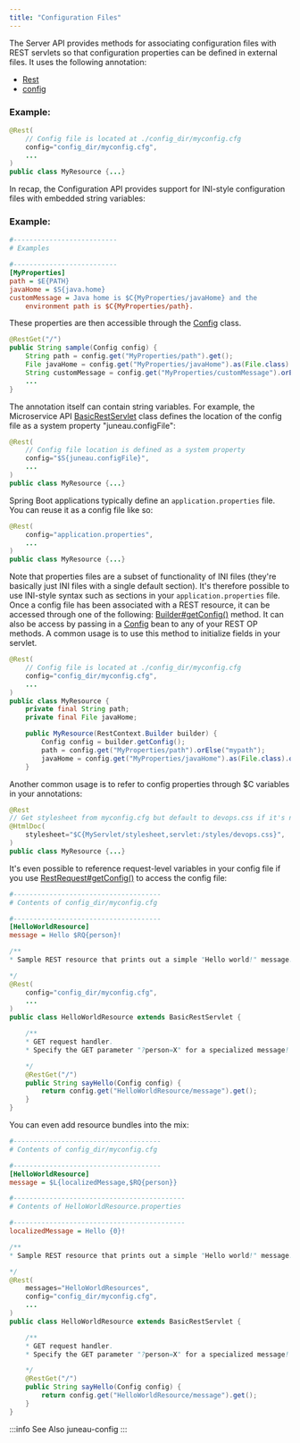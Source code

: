```yaml
---
title: "Configuration Files"
---
```


The Server API provides methods for associating configuration files with REST servlets so that
configuration properties can be defined in external files.  It uses the following annotation:
- [Rest](../apidocs/org/apache/juneau/rest/annotation/Rest.html)
- [config](../apidocs/org/apache/juneau/rest/annotation/Rest.html#config())

### Example:


```java
@Rest(
    // Config file is located at ./config_dir/myconfig.cfg
    config="config_dir/myconfig.cfg",
    ...
)
public class MyResource {...}
```


In recap, the Configuration API provides support for INI-style configuration files with embedded string variables:
### Example:


```ini
#--------------------------
# Examples

#--------------------------
[MyProperties]
path = $E{PATH}
javaHome = $S{java.home}
customMessage = Java home is $C{MyProperties/javaHome} and the
    environment path is $C{MyProperties/path}.
```


These properties are then accessible through the [Config](../apidocs/org/apache/juneau/config/Config.html) class.

```java
@RestGet("/")
public String sample(Config config) {
    String path = config.get("MyProperties/path").get();
    File javaHome = config.get("MyProperties/javaHome").as(File.class).orElse(null);
    String customMessage = config.get("MyProperties/customMessage").orElse("Hello");
    ...
}
```


The annotation itself can contain string variables.
For example, the Microservice API [BasicRestServlet](../apidocs/org/apache/juneau/rest/servlet/BasicRestServlet.html) class defines the
location of the config file as a system property "juneau.configFile":

```java
@Rest(
    // Config file location is defined as a system property
    config="$S{juneau.configFile}",
    ...
)
public class MyResource {...}
```


Spring Boot applications typically define an `application.properties` file.  You can reuse it
as a config file like so:

```java
@Rest(
    config="application.properties",
    ...
)
public class MyResource {...}
```


Note that properties files are a subset of functionality of INI files (they're basically just INI files with a single default section).
It's therefore possible to use INI-style syntax such as sections in your `application.properties` file.
Once a config file has been associated with a REST resource, it can be accessed through one of the following:
[Builder#getConfig()](../apidocs/org/apache/juneau/rest/RestContext/Builder.html#getConfig()) method.  It can also be access by passing in a [Config](../apidocs/org/apache/juneau/config/Config.html) bean to any of your
REST OP methods.
A common usage is to use this method to initialize fields in your servlet.

```java
@Rest(
    // Config file is located at ./config_dir/myconfig.cfg
    config="config_dir/myconfig.cfg",
    ...
)
public class MyResource {
    private final String path;
    private final File javaHome;

    public MyResource(RestContext.Builder builder) {
        Config config = builder.getConfig();
        path = config.get("MyProperties/path").orElse("mypath");
        javaHome = config.get("MyProperties/javaHome").as(File.class).orElse(null);
    }
```


Another common usage is to refer to config properties through $C variables in your annotations:

```java
@Rest
// Get stylesheet from myconfig.cfg but default to devops.css if it's not specified
@HtmlDoc(
    stylesheet="$C{MyServlet/stylesheet,servlet:/styles/devops.css}",
)
public class MyResource {...}
```


It's even possible to reference request-level variables in your config file if you use
[RestRequest#getConfig()](../apidocs/org/apache/juneau/rest/RestRequest.html#getConfig()) to access the config file:

```ini
#-------------------------------------
# Contents of config_dir/myconfig.cfg

#-------------------------------------
[HelloWorldResource]
message = Hello $RQ{person}!
```


```java
/**
* Sample REST resource that prints out a simple "Hello world!" message.

*/
@Rest(
    config="config_dir/myconfig.cfg",
    ...
)
public class HelloWorldResource extends BasicRestServlet {

    /**
    * GET request handler.
    * Specify the GET parameter "?person=X" for a specialized message!

    */
    @RestGet("/")
    public String sayHello(Config config) {
        return config.get("HelloWorldResource/message").get();
    }
}
```


You can even add resource bundles into the mix:

```ini
#-------------------------------------
# Contents of config_dir/myconfig.cfg

#-------------------------------------
[HelloWorldResource]
message = $L{localizedMessage,$RQ{person}}
```


```ini
#-------------------------------------------
# Contents of HelloWorldResource.properties

#-------------------------------------------
localizedMessage = Hello {0}!
```


```java
/**
* Sample REST resource that prints out a simple "Hello world!" message.

*/
@Rest(
    messages="HelloWorldResources",
    config="config_dir/myconfig.cfg",
    ...
)
public class HelloWorldResource extends BasicRestServlet {

    /**
    * GET request handler.
    * Specify the GET parameter "?person=X" for a specialized message!

    */
    @RestGet("/")
    public String sayHello(Config config) {
        return config.get("HelloWorldResource/message").get();
    }
}
```


:::info See Also
juneau-config
:::
